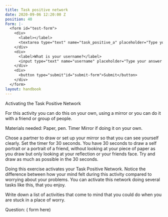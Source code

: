 ```yaml
---
title: Task positive network
date: 2020-09-06 12:20:00 Z
position: 40
Form: |-
  <form id="test-form">
    <div>
      <label></label>
      <textarea type="text" name="task_positive_a" placeholder="Type your answer here"/></textarea>
    </div>
    <div>
      <label>What is your username?</label>
      <input type="text" name="username" placeholder="Type your answer here"/></input>
    </div>
    <div>
      <button type="submit"id="submit-form">Submit</button>
    </div>
  </form>
layout: handbook
---
```


Activating the Task Positive Network

For this activity you can do this on your own, using a mirror or you can do it with a friend or group of people.

Materials needed: Paper, pen.
Timer
Mirror if doing it on your own.

Chose a partner to draw or set up your mirror so that you can see yourself clearly. Set the timer for 30 seconds. You have 30 seconds to draw a self portrait or a portrait of a friend, without looking at your piece of paper as you draw but only looking at your reflection or your friends face. Try and draw as much as possible in the 30 seconds.

Doing this exercise activates your Task Positive Network. Notice the difference between how your mind felt during this activity compared to worrying about your problems. You can activate this network doing several tasks like this, that you enjoy.

Write down a list of activities that come to mind that you could do when you are stuck in a place of worry.

Question: ( form here)